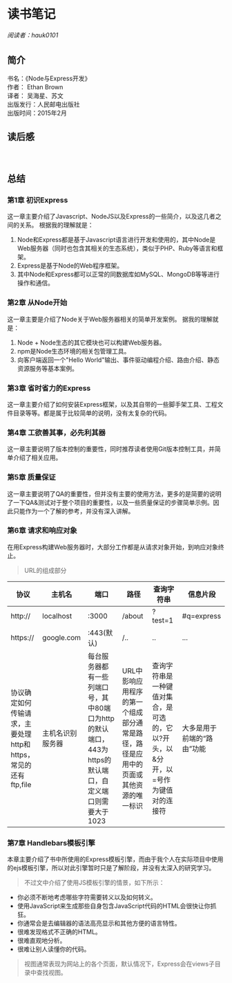 # 读书笔记

###### 阅读者：hauk0101

## 简介
书名：《Node与Express开发》 <br>
作者： Ethan Brown <br>
译者： 吴海星、苏文 <br>
出版发行：人民邮电出版社 <br>
出版时间：2015年2月

## 读后感
　　
## 总结
### 第1章 初识Express

这一章主要介绍了Javascript、NodeJS以及Express的一些简介，以及这几者之间的关系。
根据我的理解就是：
1. Node和Express都是基于Javascript语言进行开发和使用的，其中Node是Web服务器（同时也包含其相关的生态系统），类似于PHP、Ruby等语言和框架。
2. Express是基于Node的Web程序框架。
3. 其中Node和Express都可以正常的同数据库如MySQL、MongoDB等等进行操作和通信。

### 第2章 从Node开始

这一章主要是介绍了Node关于Web服务器相关的简单开发案例。
据我的理解就是：
1. Node + Node生态的其它模块也可以构建Web服务器。
2. npm是Node生态环境的相关包管理工具。
3. 向客户端返回一个"Hello World"输出、事件驱动编程介绍、路由介绍、静态资源服务等基本案例。

### 第3章 省时省力的Express

这一章主要介绍了如何安装Express框架，以及其自带的一些脚手架工具、工程文件目录等等。都是属于比较简单的说明，没有太复杂的代码。

### 第4章 工欲善其事，必先利其器

这一章主要说明了版本控制的重要性，同时推荐读者使用Git版本控制工具，并简单介绍了相关应用。

### 第5章 质量保证

这一章主要说明了QA的重要性，但并没有主要的使用方法，更多的是简要的说明了一下QA&测试对于整个项目的重要性，以及一些质量保证的步骤简单示例。因此只能作为一个了解的参考，并没有深入讲解。

### 第6章 请求和响应对象

在用Express构建Web服务器时，大部分工作都是从请求对象开始，到响应对象终止。

> URL的组成部分

|协议|主机名|端口|路径|查询字符串|信息片段|
|---|---|---|---|---|---|
|http://|localhost|:3000|/about|?test=1|#q=express|
|https://|google.com|:443(默认)|/..| ..|... |
|协议确定如何传输请求，主要处理http和https，常见的还有ftp,file|主机名识别服务器|每台服务器都有一些列端口号，其中80端口为http的默认端口，443为https的默认端口，自定义端口则需要大于1023|URL中影响应用程序的第一个组成部分通常是路径，路径是应用中的页面或其他资源的唯一标识|查询字符串是一种键值对集合，是可选的，它以?开头，以&分开，以=号作为键值对的连接符|大多是用于前端的“路由”功能|

### 第7章 Handlebars模板引擎

本章主要介绍了书中所使用的Express模板引擎，而由于我个人在实际项目中使用的ejs模板引擎，所以对此引擎暂时只是了解阶段，并没有太深入的研究学习。

> 不过文中介绍了使用JS模板引擎的情景，如下所示：

* 你必须不断地考虑哪些字符需要转义以及如何转义。
* 使用JavaScript来生成那些自身包含JavaScript代码的HTML会很快让你抓狂。
* 你通常会是去编辑器的语法高亮显示和其他方便的语言特性。
* 很难发现格式不正确的HTML。
* 很难直观地分析。
* 很难让别人读懂你的代码。

> 视图通常表现为网站上的各个页面，默认情况下，Express会在views子目录中查找视图。


  